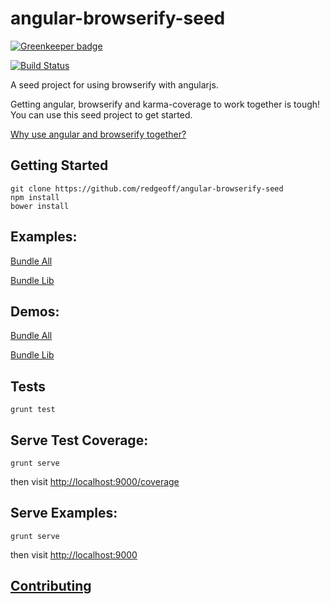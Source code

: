 angular-browserify-seed
====

[![Greenkeeper badge](https://badges.greenkeeper.io/redgeoff/angular-browserify-seed.svg)](https://greenkeeper.io/)

[![Build Status](https://travis-ci.org/redgeoff/angular-browserify-seed.svg)](https://travis-ci.org/redgeoff/angular-browserify-seed)

A seed project for using browserify with angularjs.

Getting angular, browserify and karma-coverage to work together is tough! You can use this seed project to get started.

[Why use angular and browserify together?](https://blog.codecentric.de/en/2014/08/angularjs-browserify/)

Getting Started
---

	git clone https://github.com/redgeoff/angular-browserify-seed
	npm install
	bower install


Examples:
---

[Bundle All](https://github.com/redgeoff/angular-browserify-seed/blob/master/examples/bundleall)

[Bundle Lib](https://github.com/redgeoff/angular-browserify-seed/blob/master/examples/bundlelib)

Demos:
---

[Bundle All](https://redgeoff.github.io/angular-browserify-seed/examples/bundleall)

[Bundle Lib](https://redgeoff.github.io/angular-browserify-seed/examples/bundlelib)

Tests
---

	grunt test

Serve Test Coverage:
---

	grunt serve

then visit [http://localhost:9000/coverage](http://localhost:9000/coverage)

Serve Examples:
---

	grunt serve

then visit [http://localhost:9000](http://localhost:9000)

[Contributing](CONTRIBUTING.md)
---


